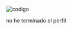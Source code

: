 ![codigo](https://www.enriquedans.com/wp-content/uploads/2018/06/GitHub-Octocat.jpg)

no he terminado el perfil
